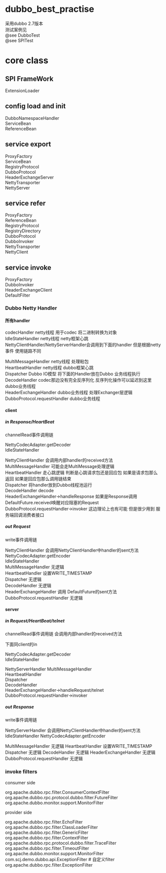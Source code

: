 # dubbo_best_practise
采用dubbo 2.7版本  
测试案例见  
@see  DubboTest  
@see  SPITest

# core class
## SPI FrameWork  
ExtensionLoader

## config load and init  
DubboNamespaceHandler  
ServiceBean  
ReferenceBean  

## service export 
ProxyFactory  
ServiceBean  
RegistryProtocol   
DubboProtocol  
HeaderExchangeServer  
NettyTransporter  
NettyServer  

## service refer 
ProxyFactory  
ReferenceBean  
RegistryProtocol  
RegistryDirectory  
DubboProtocol  
DubboInvoker  
NettyTransporter  
NettyClient  


## service invoke
ProxyFactory  
DubboInvoker  
HeaderExchangeClient  
DefaultFilter  


### Dubbo Netty Handler
#### 所有handler
codecHandler netty线程 用于codec 将二进制转换为对象  
IdleStateHandler netty线程  netty框架心跳  
NettyClientHandler/NettyServerHandler会调用到下面的handler 但是根据netty事件 使用链路不同   

MultiMessageHandler netty线程 处理粘包  
HeartbeatHandler netty线程 dubbo框架心跳  
Dispatcher    Dubbo IO模型 将下面的Handler放在Dubbo 业务线程执行  
DecodeHandler codec那边没有完全反序列化 反序列化操作可以延迟到这里 dubbo业务线程  
HeaderExchangeHandler dubbo业务线程 处理Exchanger层逻辑  
DubboProtocol.requestHandler dubbo业务线程 

#### client  

##### in  Response/HeartBeat
channelRead事件调用链  

NettyCodecAdapter.getDecoder  
IdleStateHandler  

NettyClientHandler 会调用内部handler的received方法  
MultiMessageHandler  可能会走MultiMessage处理逻辑  
HeartbeatHandler  走心跳逻辑 判断是心跳请求包还是回应包 如果是请求包那么返回 如果是回应包那么调用链结束  
Dispatcher  将handler放到Dubbo线程池运行    
DecodeHandler  decode  
HeaderExchangeHandler->handleResponse 如果是Response调用DefaultFuture.received唤醒对应阻塞的Request  
DubboProtocol.requestHandler->invoker  这边理论上也有可能 但是很少用到 服务端回调消费者接口    

##### out Request
write事件调用链

NettyClientHandler  会调用NettyClientHandler中handler的sent方法  
NettyCodecAdapter.getEncoder       
IdleStateHandler  
MultiMessageHandler  无逻辑   
HeartbeatHandler  设置WRITE_TIMESTAMP  
Dispatcher  无逻辑  
DecodeHandler  无逻辑  
HeaderExchangeHandler 调用  DefaultFuture的sent方法  
DubboProtocol.requestHandler 无逻辑       

  

#### server 

##### in Request/HeartBeat/telnet
channelRead事件调用链 会调用内部handler的received方法 

下面同client的in

NettyCodecAdapter.getDecoder  
IdleStateHandler  

NettyServerHandler 
MultiMessageHandler  
HeartbeatHandler  
Dispatcher  
DecodeHandler  
HeaderExchangeHandler->handleRequest/telnet   
DubboProtocol.requestHandler->invoker    


##### out Response
write事件调用链  

NettyServerHandler 会调用NettyClientHandler中handler的sent方法
IdleStateHandler
NettyCodecAdapter.getEncoder 
  
MultiMessageHandler  无逻辑
HeartbeatHandler  设置WRITE_TIMESTAMP
Dispatcher  无逻辑
DecodeHandler  无逻辑
HeaderExchangeHandler 无逻辑
DubboProtocol.requestHandler 无逻辑
       
  

### invoke filters
consumer side  

org.apache.dubbo.rpc.filter.ConsumerContextFilter  
org.apache.dubbo.rpc.protocol.dubbo.filter.FutureFilter  
org.apache.dubbo.monitor.support.MonitorFilter  


provider side

org.apache.dubbo.rpc.filter.EchoFilter  
org.apache.dubbo.rpc.filter.ClassLoaderFilter  
org.apache.dubbo.rpc.filter.GenericFilter  
org.apache.dubbo.rpc.filter.ContextFilter  
org.apache.dubbo.rpc.protocol.dubbo.filter.TraceFilter  
org.apache.dubbo.rpc.filter.TimeoutFilter  
org.apache.dubbo.monitor.support.MonitorFilter  
com.scj.demo.dubbo.api.ExceptionFilter # 自定义filter  
org.apache.dubbo.rpc.filter.ExceptionFilter  